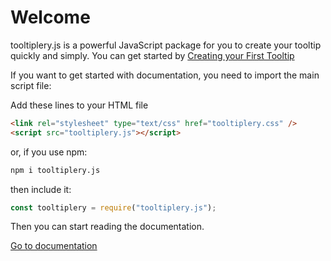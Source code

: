 # Welcome

tooltiplery.js is a powerful JavaScript package for you to create your tooltip quickly and simply. You can get started by [Creating your First Tooltip](/get-started)

If you want to get started with documentation, you need to import the main script file:

Add these lines to your HTML file

```html
<link rel="stylesheet" type="text/css" href="tooltiplery.css" />
<script src="tooltiplery.js"></script>
```

or, if you use npm:

```bash
npm i tooltiplery.js
```

then include it:

```js
const tooltiplery = require("tooltiplery.js");
```

Then you can start reading the documentation.

[Go to documentation](/main)
